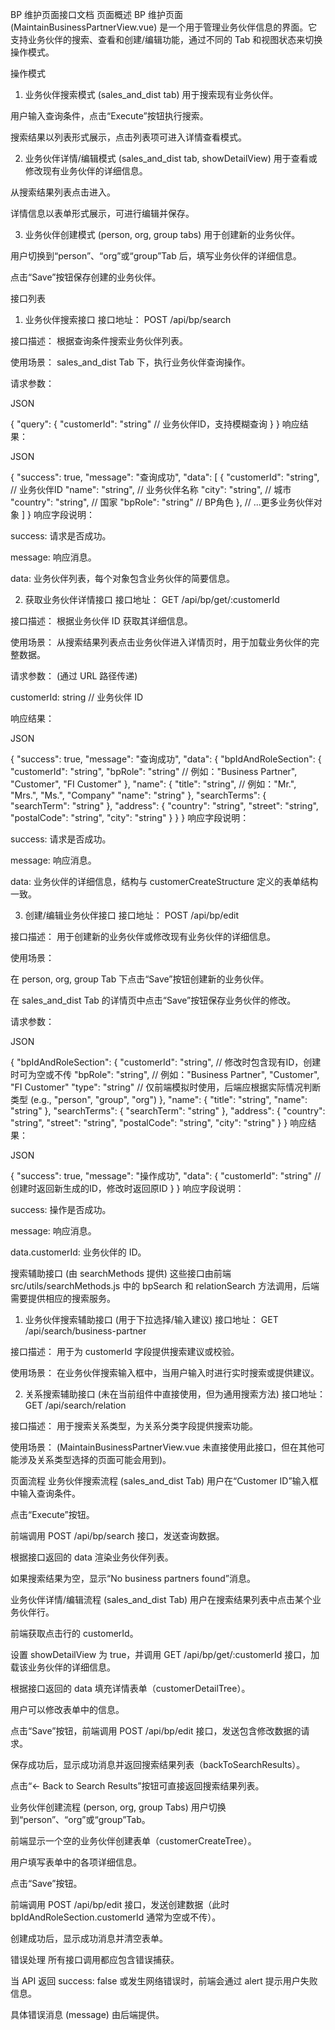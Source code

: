 BP 维护页面接口文档
页面概述
BP 维护页面 (MaintainBusinessPartnerView.vue) 是一个用于管理业务伙伴信息的界面。它支持业务伙伴的搜索、查看和创建/编辑功能，通过不同的 Tab 和视图状态来切换操作模式。

操作模式
1. 业务伙伴搜索模式 (sales_and_dist tab)
用于搜索现有业务伙伴。

用户输入查询条件，点击“Execute”按钮执行搜索。

搜索结果以列表形式展示，点击列表项可进入详情查看模式。

2. 业务伙伴详情/编辑模式 (sales_and_dist tab, showDetailView)
用于查看或修改现有业务伙伴的详细信息。

从搜索结果列表点击进入。

详情信息以表单形式展示，可进行编辑并保存。

3. 业务伙伴创建模式 (person, org, group tabs)
用于创建新的业务伙伴。

用户切换到“person”、“org”或“group”Tab 后，填写业务伙伴的详细信息。

点击“Save”按钮保存创建的业务伙伴。

接口列表
1. 业务伙伴搜索接口
接口地址： POST /api/bp/search

接口描述： 根据查询条件搜索业务伙伴列表。

使用场景： sales_and_dist Tab 下，执行业务伙伴查询操作。

请求参数：

JSON

{
  "query": {
    "customerId": "string" // 业务伙伴ID，支持模糊查询
  }
}
响应结果：

JSON

{
  "success": true,
  "message": "查询成功",
  "data": [
    {
      "customerId": "string", // 业务伙伴ID
      "name": "string",       // 业务伙伴名称
      "city": "string",       // 城市
      "country": "string",    // 国家
      "bpRole": "string"      // BP角色
    },
    // ...更多业务伙伴对象
  ]
}
响应字段说明：

success: 请求是否成功。

message: 响应消息。

data: 业务伙伴列表，每个对象包含业务伙伴的简要信息。

2. 获取业务伙伴详情接口
接口地址： GET /api/bp/get/:customerId

接口描述： 根据业务伙伴 ID 获取其详细信息。

使用场景： 从搜索结果列表点击业务伙伴进入详情页时，用于加载业务伙伴的完整数据。

请求参数： (通过 URL 路径传递)

customerId: string // 业务伙伴 ID

响应结果：

JSON

{
  "success": true,
  "message": "查询成功",
  "data": {
    "bpIdAndRoleSection": {
      "customerId": "string",
      "bpRole": "string" // 例如："Business Partner", "Customer", "FI Customer"
    },
    "name": {
      "title": "string", // 例如："Mr.", "Mrs.", "Ms.", "Company"
      "name": "string"
    },
    "searchTerms": {
      "searchTerm": "string"
    },
    "address": {
      "country": "string",
      "street": "string",
      "postalCode": "string",
      "city": "string"
    }
  }
}
响应字段说明：

success: 请求是否成功。

message: 响应消息。

data: 业务伙伴的详细信息，结构与 customerCreateStructure 定义的表单结构一致。

3. 创建/编辑业务伙伴接口
接口地址： POST /api/bp/edit

接口描述： 用于创建新的业务伙伴或修改现有业务伙伴的详细信息。

使用场景：

在 person, org, group Tab 下点击“Save”按钮创建新的业务伙伴。

在 sales_and_dist Tab 的详情页中点击“Save”按钮保存业务伙伴的修改。

请求参数：

JSON

{
  "bpIdAndRoleSection": {
    "customerId": "string", // 修改时包含现有ID，创建时可为空或不传
    "bpRole": "string",     // 例如："Business Partner", "Customer", "FI Customer"
    "type": "string"        // 仅前端模拟时使用，后端应根据实际情况判断类型 (e.g., "person", "group", "org")
  },
  "name": {
    "title": "string",
    "name": "string"
  },
  "searchTerms": {
    "searchTerm": "string"
  },
  "address": {
    "country": "string",
    "street": "string",
    "postalCode": "string",
    "city": "string"
  }
}
响应结果：

JSON

{
  "success": true,
  "message": "操作成功",
  "data": {
    "customerId": "string" // 创建时返回新生成的ID，修改时返回原ID
  }
}
响应字段说明：

success: 操作是否成功。

message: 响应消息。

data.customerId: 业务伙伴的 ID。

搜索辅助接口 (由 searchMethods 提供)
这些接口由前端 src/utils/searchMethods.js 中的 bpSearch 和 relationSearch 方法调用，后端需要提供相应的搜索服务。

1. 业务伙伴搜索辅助接口 (用于下拉选择/输入建议)
接口地址： GET /api/search/business-partner

接口描述： 用于为 customerId 字段提供搜索建议或校验。

使用场景： 在业务伙伴搜索输入框中，当用户输入时进行实时搜索或提供建议。

2. 关系搜索辅助接口 (未在当前组件中直接使用，但为通用搜索方法)
接口地址： GET /api/search/relation

接口描述： 用于搜索关系类型，为关系分类字段提供搜索功能。

使用场景： (MaintainBusinessPartnerView.vue 未直接使用此接口，但在其他可能涉及关系类型选择的页面可能会用到)。

页面流程
业务伙伴搜索流程 (sales_and_dist Tab)
用户在“Customer ID”输入框中输入查询条件。

点击“Execute”按钮。

前端调用 POST /api/bp/search 接口，发送查询数据。

根据接口返回的 data 渲染业务伙伴列表。

如果搜索结果为空，显示“No business partners found”消息。

业务伙伴详情/编辑流程 (sales_and_dist Tab)
用户在搜索结果列表中点击某个业务伙伴行。

前端获取点击行的 customerId。

设置 showDetailView 为 true，并调用 GET /api/bp/get/:customerId 接口，加载该业务伙伴的详细信息。

根据接口返回的 data 填充详情表单（customerDetailTree）。

用户可以修改表单中的信息。

点击“Save”按钮，前端调用 POST /api/bp/edit 接口，发送包含修改数据的请求。

保存成功后，显示成功消息并返回搜索结果列表（backToSearchResults）。

点击“← Back to Search Results”按钮可直接返回搜索结果列表。

业务伙伴创建流程 (person, org, group Tabs)
用户切换到“person”、“org”或“group”Tab。

前端显示一个空的业务伙伴创建表单（customerCreateTree）。

用户填写表单中的各项详细信息。

点击“Save”按钮。

前端调用 POST /api/bp/edit 接口，发送创建数据（此时 bpIdAndRoleSection.customerId 通常为空或不传）。

创建成功后，显示成功消息并清空表单。

错误处理
所有接口调用都应包含错误捕获。

当 API 返回 success: false 或发生网络错误时，前端会通过 alert 提示用户失败信息。

具体错误消息 (message) 由后端提供。
